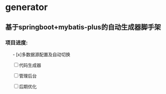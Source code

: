 # generator
<h2>基于springboot+mybatis-plus的自动生成器脚手架</h2>
<h3>项目进度:</h3>
<p>&nbsp;&nbsp;&nbsp;&nbsp;&nbsp;&nbsp;- [x]多数据源配置及自动切换</p>
<p>&nbsp;&nbsp;&nbsp;&nbsp;&nbsp;&nbsp;<input type="checkbox">代码生成器</p>
<p>&nbsp;&nbsp;&nbsp;&nbsp;&nbsp;&nbsp;<input type="checkbox">管理后台</p>
<p>&nbsp;&nbsp;&nbsp;&nbsp;&nbsp;&nbsp;<input type="checkbox">后期优化</p>
